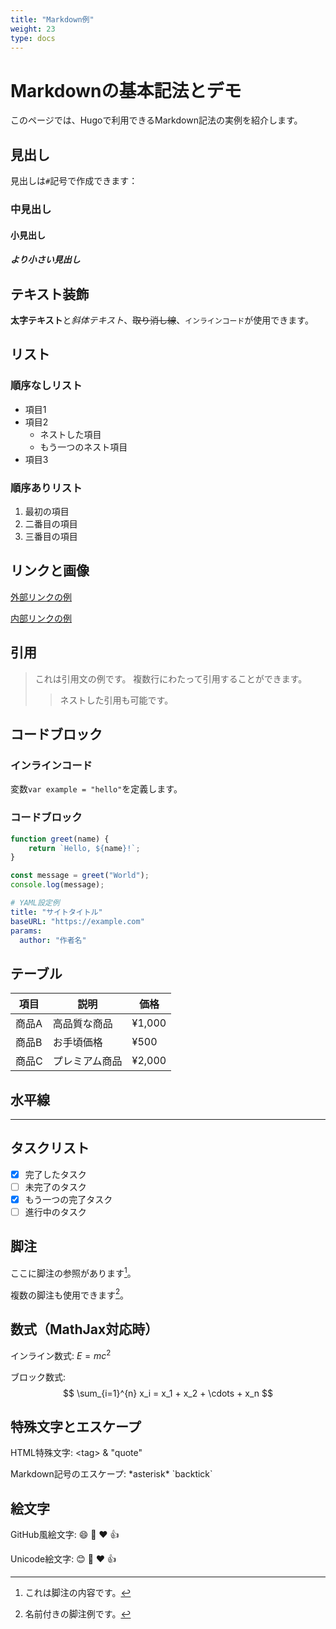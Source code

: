 ```yaml
---
title: "Markdown例"
weight: 23
type: docs
---
```


# Markdownの基本記法とデモ

このページでは、Hugoで利用できるMarkdown記法の実例を紹介します。

## 見出し

見出しは`#`記号で作成できます：

### 中見出し
#### 小見出し
##### より小さい見出し

## テキスト装飾

**太字テキスト**と*斜体テキスト*、~~取り消し線~~、`インラインコード`が使用できます。

## リスト

### 順序なしリスト
- 項目1
- 項目2
  - ネストした項目
  - もう一つのネスト項目
- 項目3

### 順序ありリスト
1. 最初の項目
2. 二番目の項目
3. 三番目の項目

## リンクと画像

[外部リンクの例](https://gohugo.io/)

[内部リンクの例](/docs/getting-started/)

## 引用

> これは引用文の例です。
> 複数行にわたって引用することができます。
> 
> > ネストした引用も可能です。

## コードブロック

### インラインコード
変数`var example = "hello"`を定義します。

### コードブロック
```javascript
function greet(name) {
    return `Hello, ${name}!`;
}

const message = greet("World");
console.log(message);
```

```yaml
# YAML設定例
title: "サイトタイトル"
baseURL: "https://example.com"
params:
  author: "作者名"
```

## テーブル

| 項目 | 説明 | 価格 |
|------|------|------|
| 商品A | 高品質な商品 | ¥1,000 |
| 商品B | お手頃価格 | ¥500 |
| 商品C | プレミアム商品 | ¥2,000 |

## 水平線

---

## タスクリスト

- [x] 完了したタスク
- [ ] 未完了のタスク
- [x] もう一つの完了タスク
- [ ] 進行中のタスク

## 脚注

ここに脚注の参照があります[^1]。

複数の脚注も使用できます[^note]。

[^1]: これは脚注の内容です。

[^note]: 名前付きの脚注例です。

## 数式（MathJax対応時）

インライン数式: $E = mc^2$

ブロック数式:
$$
\sum_{i=1}^{n} x_i = x_1 + x_2 + \cdots + x_n
$$

## 特殊文字とエスケープ

HTML特殊文字: &lt;tag&gt; &amp; &quot;quote&quot;

Markdown記号のエスケープ: \*asterisk\* \`backtick\`

## 絵文字

GitHub風絵文字: :smile: :rocket: :heart: :thumbsup:

Unicode絵文字: 😊 🚀 ❤️ 👍